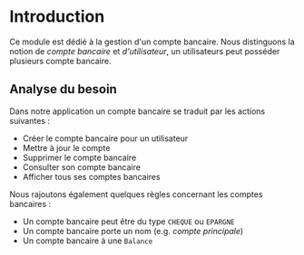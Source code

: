 # Introduction

Ce module est dédié à la gestion d'un compte bancaire. Nous distinguons la notion de *compte bancaire* et *d'utilisateur*, un utilisateurs peut posséder plusieurs compte bancaire.

## Analyse du besoin
Dans notre application un compte bancaire se traduit par les actions suivantes :
- Créer le compte bancaire pour un utilisateur
- Mettre à jour le compte
- Supprimer le compte bancaire
- Consulter son compte bancaire
- Afficher tous ses comptes bancaires


Nous rajoutons également quelques règles concernant les comptes bancaires :
- Un compte bancaire peut être du type `CHEQUE` ou `EPARGNE`
- Un compte bancaire porte un nom (e.g. *compte principale*)
- Un compte bancaire à une `Balance`
